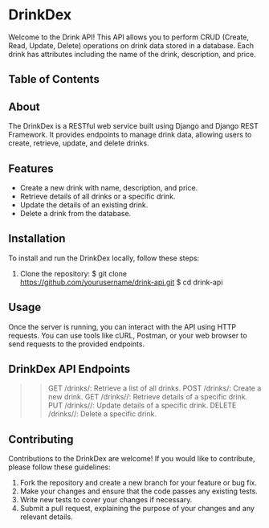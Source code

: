 # DrinkDex 

Welcome to the Drink API! This API allows you to perform CRUD (Create, Read, Update, Delete) operations on drink data stored in a database. Each drink has attributes including the name of the drink, description, and price.

## Table of Contents

## About

The DrinkDex is a RESTful web service built using Django and Django REST Framework. It provides endpoints to manage drink data, allowing users to create, retrieve, update, and delete drinks.

## Features

- Create a new drink with name, description, and price.
- Retrieve details of all drinks or a specific drink.
- Update the details of an existing drink.
- Delete a drink from the database.

## Installation

To install and run the DrinkDex locally, follow these steps:

1. Clone the repository:
   $ git clone https://github.com/yourusername/drink-api.git
   $ cd drink-api

## Usage
Once the server is running, you can interact with the API using HTTP requests. You can use tools like cURL, Postman, or your web browser to send requests to the provided endpoints.

## DrinkDex API Endpoints
>> GET /drinks/: Retrieve a list of all drinks.
>> POST /drinks/: Create a new drink.
>> GET /drinks/<id>/: Retrieve details of a specific drink.
>> PUT /drinks/<id>/: Update details of a specific drink.
>> DELETE /drinks/<id>/: Delete a specific drink.

## Contributing
Contributions to the DrinkDex are welcome! If you would like to contribute, please follow these guidelines:

1. Fork the repository and create a new branch for your feature or bug fix.
2. Make your changes and ensure that the code passes any existing tests.
3. Write new tests to cover your changes if necessary.
4. Submit a pull request, explaining the purpose of your changes and any relevant details.
